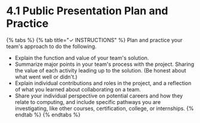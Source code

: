 # 4.1 Public Presentation Plan and Practice

{% tabs %}
{% tab title="✓  INSTRUCTIONS" %}
Plan and practice your team's approach to do the following.

* Explain the function and value of your team's solution.
* Summarize major points in your team's process with the project. Sharing the value of each activity leading up to the solution. \(Be honest about what went well or didn't.\)
* Explain individual contributions and roles in the project, and a reflection of what you learned about collaborating on a team.
* Share your individual perspective on potential careers and how they relate to computing, and include specific pathways you are investigating, like other courses, certification, college, or internships.
{% endtab %}
{% endtabs %}

